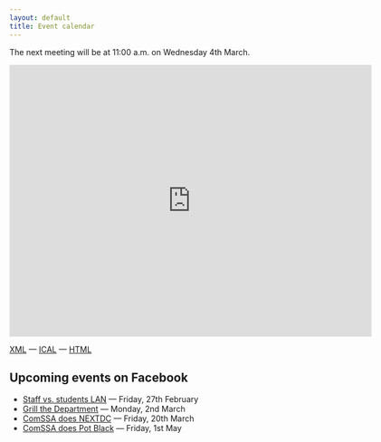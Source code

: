 ```yaml
---
layout: default
title: Event calendar
---
```


The next meeting will be at 11:00 a.m. on Wednesday 4th March.

<iframe src="https://www.google.com/calendar/embed?showTitle=0&amp;showDate=0&amp;showPrint=0&amp;showCalendars=0&amp;showTz=0&amp;mode=AGENDA&amp;height=480&amp;wkst=2&amp;bgcolor=%23FFFFFF&amp;src=azabani.com_plkldqk6cqm9k18kicouvq0h10%40group.calendar.google.com&amp;color=%232F6309&amp;ctz=Australia%2FPerth" style=" border-width:0 " width="640" height="480" frameborder="0" scrolling="no"></iframe>

[XML] — [ICAL] — [HTML]

[XML]: https://www.google.com/calendar/feeds/azabani.com_plkldqk6cqm9k18kicouvq0h10%40group.calendar.google.com/public/basic
[ICAL]: https://www.google.com/calendar/ical/azabani.com_plkldqk6cqm9k18kicouvq0h10%40group.calendar.google.com/public/basic.ics
[HTML]: https://www.google.com/calendar/embed?src=azabani.com_plkldqk6cqm9k18kicouvq0h10%40group.calendar.google.com&ctz=Australia/Perth

## Upcoming events on Facebook

  * [Staff vs. students LAN][lan] — Friday, 27th February
  * [Grill the Department][grill] — Monday, 2nd March
  * [ComSSA does NEXTDC][nextdc] — Friday, 20th March
  * [ComSSA does Pot Black][pool] — Friday, 1st May

[lan]: https://www.facebook.com/events/445832498902129/
[grill]: https://www.facebook.com/events/1657953951098559/
[nextdc]: https://www.facebook.com/events/1587524711490444/
[pool]: https://www.facebook.com/events/390332384460884/
